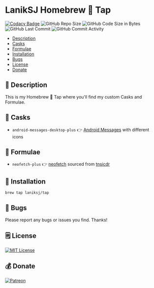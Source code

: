 # LanikSJ Homebrew 🍻 Tap

[![Codacy Badge](https://app.codacy.com/project/badge/Grade/461fc7358cfd415abf338d475d948157)](https://www.codacy.com/gh/LanikSJ/homebrew-tap/dashboard?utm_source=github.com&utm_medium=referral&utm_content=LanikSJ/homebrew-tap&utm_campaign=Badge_Grade)
![GitHub Repo Size](https://img.shields.io/github/repo-size/laniksj/homebrew-tap)
![GitHub Code Size in Bytes](https://img.shields.io/github/languages/code-size/laniksj/homebrew-tap)
![GitHub Last Commit](https://img.shields.io/github/last-commit/laniksj/homebrew-tap)
![GitHub Commit Activity](https://img.shields.io/github/commit-activity/m/laniksj/homebrew-tap)

- [Description](#description)
- [Casks](#casks)
- [Formulae](#formulae)
- [Installation](#installation)
- [Bugs](#bugs)
- [License](#license)
- [Donate](#donate)

## 📝 Description

This is my Homebrew 🍻 Tap where you'll find my custom Casks and Formulae.

## 🍻 Casks

- `android-messages-desktop-plus` 👉 [Android Messages](https://github.com/OrangeDrangon/android-messages-desktop) with different icons

## 🍻 Formulae

- `neofetch-plus` 👉 [neofetch](https://github.com/dylanaraps/neofetch) sourced from [tnsicdr](https://github.com/tnsicdr/neofetch)

## 💾 Installation

```bash
brew tap laniksj/tap
```

## 🐛 Bugs

Please report any bugs or issues you find. Thanks!

## 🗒️ License

[![MIT License](https://img.shields.io/badge/license-MIT-blue)](https://en.wikipedia.org/wiki/MIT_License)

## 💰 Donate

[![Patreon](https://img.shields.io/badge/patreon-donate-blue.svg)](https://www.patreon.com/laniksj/overview)
